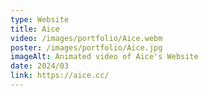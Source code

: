 ```yaml
---
type: Website
title: Aice
video: /images/portfolio/Aice.webm
poster: /images/portfolio/Aice.jpg
imageAlt: Animated video of Aice's Website
date: 2024/03
link: https://aice.cc/
---
```


